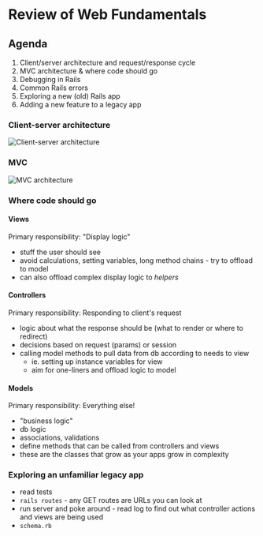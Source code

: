 # Review of Web Fundamentals

## Agenda
1. Client/server architecture and request/response cycle
2. MVC architecture & where code should go
3. Debugging in Rails
4. Common Rails errors
5. Exploring a new (old) Rails app
6. Adding a new feature to a legacy app

### Client-server architecture
![Client-server architecture](http://bramus.github.io/ws1-sws-course-materials/assets/02/client-server-model.png)

### MVC
![MVC architecture](https://realpython.com/images/blog_images/mvc_diagram_with_routes.png)


### Where code should go
#### Views
Primary responsibility: "Display logic"

- stuff the user should see
- avoid calculations, setting variables, long method chains - try to offload to model
- can also offload complex display logic to *helpers*

#### Controllers
Primary responsibility: Responding to client's request

- logic about what the response should be (what to render or where to redirect)
- decisions based on request (params) or session
- calling model methods to pull data from db according to needs to view
  - ie. setting up instance variables for view
  - aim for one-liners and offload logic to model

#### Models
Primary responsibility: Everything else!

- "business logic"
- db logic
- associations, validations
- define methods that can be called from controllers and views
- these are the classes that grow as your apps grow in complexity

### Exploring an unfamiliar legacy app
- read tests
- `rails routes` - any GET routes are URLs you can look at
- run server and poke around - read log to find out what controller actions and views are being used
- `schema.rb`